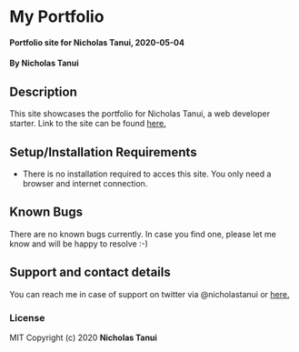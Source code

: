 # My Portfolio
#### Portfolio site for Nicholas Tanui, 2020-05-04
#### By **Nicholas Tanui**
## Description
This site showcases the portfolio for Nicholas Tanui, a web developer starter.
Link to the site can be found [here.](https://devtanush.github.io/my-portfolio/)
## Setup/Installation Requirements
* There is no installation required to acces this site. You only need a browser and internet connection.
## Known Bugs
There are no known bugs currently. In case you find one, please let me know and will be happy to resolve :-)
## Support and contact details
You can reach me in case of support on twitter via @nicholastanui or [here.](https://devtanush.github.io/my-portfolio/projects.html)
### License
MIT Copyright (c) 2020 **Nicholas Tanui**
